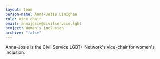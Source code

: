 ```yaml
---
layout: team
person-name: Anna-Josie Linighan
role: vice chair
email: annajosie@civilservice.lgbt
project: Women's inclusion
archive: "false"
---
```

A﻿nna-Josie is the Civil Service LGBT+ Network's vice-chair for women's inclusion.